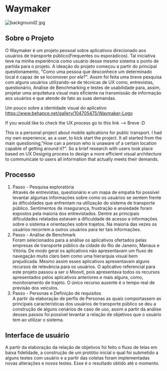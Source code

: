 # Waymaker
![background2 jpg](https://user-images.githubusercontent.com/49257071/106795758-41521700-6639-11eb-97e0-647b9f75f2c9.png)

<h2> Sobre o Projeto</h2>
O Waymaker é um projeto pessoal sobre aplicativos direcionado aos usuários de transporte público(Frequentes ou esporádicos). Tal iniciativa teve na minha experiência como usuário desse mesmo sistema o ponto de partida para o projeto. A ideação do projeto começou a partir do principal questionamento, "Como uma pessoa que desconhece um determinado local é capaz de se locomover por ele?". Assim foi feita uma breve pesquisa com alguns usuários utilizando-se de técnicas de UX como, entrevistas, questionário, Análise de Benchmarking e testes de usabilidade para, assim, projetar uma arquitetura visual mais eficiente na transmissão de informação aos usuários e que atende de fato as suas demandas.

Um pouco sobre a identidade visual do aplicativo
https://www.behance.net/gallery/104705475/Waymaker-Logo


If you would like to check the UX process go to this link --> Breve :D

This is a personal project about mobile aplications for public transport. I had my own experience, as a user, to kick start the project. It all started from the main questioning,"How can a person who is unaware of a certain location capable of getting around it?". So a brief research with users took place based on UX Designig process to design a more efficient visual architecture to communicate to users all information that actually meets their demands.


<h2> Processo </h2>
<ol>
  <li>Passo - Pesquisa exploratória</li>
Através de entrevistas, questionário e um mapa de empatia foi possível levantar algumas informações sobre como os usuários se sentem frente às dificuldades que enfrentam na utilização do sistema de transporte público. Sentimentos de insegurança, frustração e ansiedade foram expostos pela maioria dos entrevistados. Dentre as principais dificuldades relatadas estavam a dificuldade de acesso a informações sobre o sistema e orientações sobre trajetos. Na maioria das vezes os usuários recorrem a outros usuários para ter tais informações.
  <li>Passo - Análise de Benchmark</li>
Foram selecionados para a análise os aplicativos ofertados pelas empresas de transporte público da cidade do Rio de Janeiro, Manaus e Vitória. De modo geral os aplicativos não apresentavam um fluxo de navegação muito claro bem como uma hierarquia visual bem prejudicada. Mesmo assim esses aplicativos apresentavam alguns recursos de relevância para os usuários. O aplicativo referencial para este projeto passou a ser o Moovit, pois apresentava todos os recursos apresentados pelos aplicativos anteriores e mais alguns, como, monitoramento de trajeto. O único recurso ausente é o tempo real de previsão dos veículos.
  <li>Passo - Personas e Definição de requisitos</li>
A partir da elaboração de perfis de Personas as quais comportassem as principais características dos usuários de transporte público se deu a construção de alguns cenários de caso de uso, assim a partir da análise desses passos foi possível levantar a relação de objetivos que o usuário tem ao utilizar o sistema.
  
</ol>

<h2> Interface de usuário</h2>
A partir da elaboração da relação de objetivos foi feito o fluxo de telas em baixa fidelidade, a construção de um protótio inicial o qual foi submetido a alguns testes com usuário e a partir das coletas foram implementadas novas alterações e novos testes. Esse é o resultado obtido até o momento.
